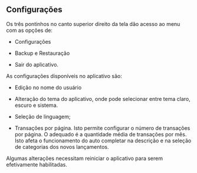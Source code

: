 ## Configurações

Os três pontinhos no canto superior direito da tela dão acesso ao menu com as opções de:

- Configurações

- Backup e Restauração

- Sair do aplicativo.

As configurações disponíveis no aplicativo são:

- Edição no nome do usuário

- Alteração do tema do aplicativo, onde pode selecionar entre tema claro, escuro e sistema.

- Seleção de linguagem;

- Transações por página. Isto permite configurar o número de transações por página. O adequado é a quantidade média de transações por mês. Isto afeta o funcionamento do auto completar na descrição e na seleção de categorias dos novos lançamentos.

Algumas alterações necessitam reiniciar o aplicativo para serem efetivamente habilitadas.